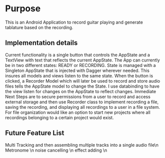 # Purpose

This is an Android Application to record guitar playing and generate tablature based on the recording.

## Implementation details
Current functionality is a single button that controls the AppState and a TextView with text that reflects the current AppState.
The App can currently be in two different states: READY or RECORDING. 
State is managed with a Singleton AppState that is injected with Dagger wherever needed. This insures all models and views
listen to the same state. When the button is clicked, a Recorder Model which will later be used to record and store audio files
tells the AppState model to change the State. 
I use databinding to have the view listen for changes on the AppState to reflect changes.
Immediate Next Steps are to secure permissions from a user to record and access external storage and then use Recorder class
to implement recording a file, saving the recording, and displaying all recordings to a user in a file system.
For file organization would like an option to start new projects where all recordings belonging to a certain project would exist. 

## Future Feature List
Multi Tracking and then assembling multiple tracks into a single audio file\n
Metronome \n
noise cancelling \n
effect adding \n

